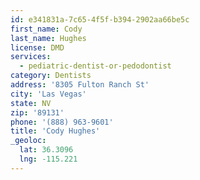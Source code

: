 ```yaml
---
id: e341831a-7c65-4f5f-b394-2902aa66be5c
first_name: Cody
last_name: Hughes
license: DMD
services:
  - pediatric-dentist-or-pedodontist
category: Dentists
address: '8305 Fulton Ranch St'
city: 'Las Vegas'
state: NV
zip: '89131'
phone: '(888) 963-9601'
title: 'Cody Hughes'
_geoloc:
  lat: 36.3096
  lng: -115.221
---
```

